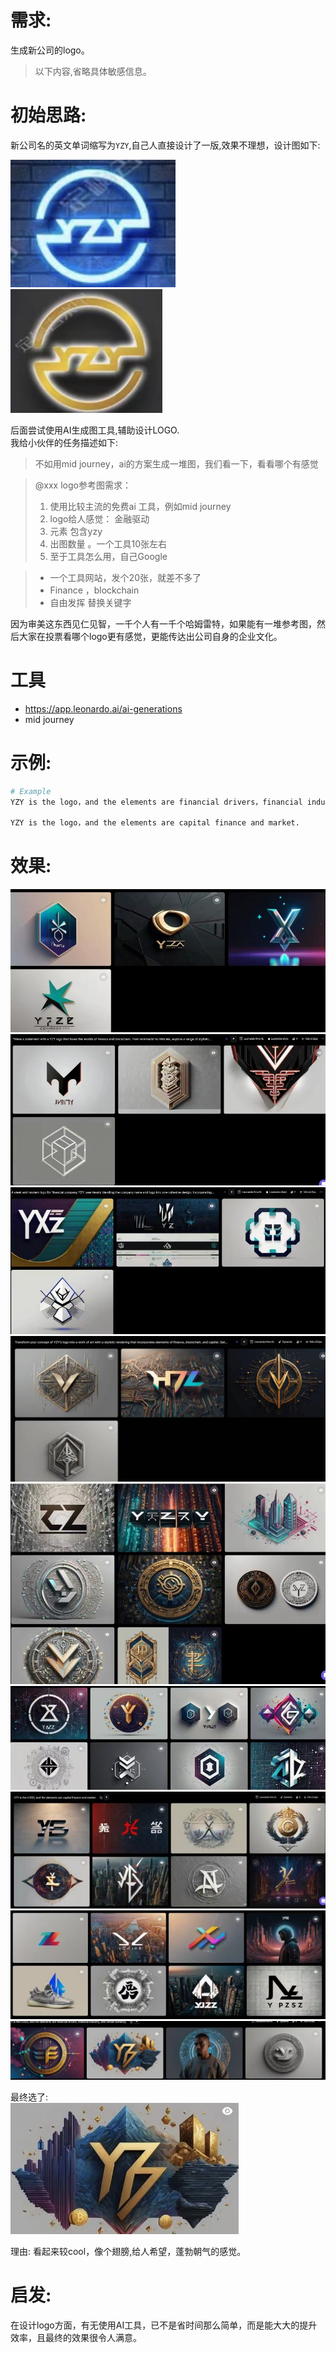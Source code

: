 # 需求:

生成新公司的logo。

> 以下内容,省略具体敏感信息。 


# 初始思路:

新公司名的英文单词缩写为`YZY`,自己人直接设计了一版,效果不理想，设计图如下:

![20240515040226](https://raw.githubusercontent.com/jerrychan807/imggg/master/image/20240515040226.png)
![20240515040240](https://raw.githubusercontent.com/jerrychan807/imggg/master/image/20240515040240.png)

后面尝试使用AI生成图工具,辅助设计LOGO.       
我给小伙伴的任务描述如下:

> 不如用mid journey，ai的方案生成一堆图，我们看一下，看看哪个有感觉

> @xxx logo参考图需求：
> 1. 使用比较主流的免费ai 工具，例如mid journey
> 2. logo给人感觉： 金融驱动
> 3. 元素 包含yzy
> 4. 出图数量 。一个工具10张左右
> 5.  至于工具怎么用，自己Google

> - 一个工具网站，发个20张，就差不多了
> - Finance ，blockchain 
> - 自由发挥 替换关键字

因为审美这东西见仁见智，一千个人有一千个哈姆雷特，如果能有一堆参考图，然后大家在投票看哪个logo更有感觉，更能传达出公司自身的企业文化。

# 工具

- https://app.leonardo.ai/ai-generations
- mid journey

# 示例:

```sh
# Example
YZY is the logo，and the elements are financial drivers，financial industry and virtual currency.

YZY is the logo，and the elements are capital finance and market.
```

# 效果:

![20240515040437](https://raw.githubusercontent.com/jerrychan807/imggg/master/image/20240515040437.png)
![20240515040449](https://raw.githubusercontent.com/jerrychan807/imggg/master/image/20240515040449.png)
![20240515040501](https://raw.githubusercontent.com/jerrychan807/imggg/master/image/20240515040501.png)
![20240515040509](https://raw.githubusercontent.com/jerrychan807/imggg/master/image/20240515040509.png)
![20240515040518](https://raw.githubusercontent.com/jerrychan807/imggg/master/image/20240515040518.png)
![20240515040531](https://raw.githubusercontent.com/jerrychan807/imggg/master/image/20240515040531.png)
![20240515040548](https://raw.githubusercontent.com/jerrychan807/imggg/master/image/20240515040548.png)
![20240515040558](https://raw.githubusercontent.com/jerrychan807/imggg/master/image/20240515040558.png)
![20240515040604](https://raw.githubusercontent.com/jerrychan807/imggg/master/image/20240515040604.png)

最终选了:     
![20240515040804](https://raw.githubusercontent.com/jerrychan807/imggg/master/image/20240515040804.png)

理由: 看起来较cool，像个翅膀,给人希望，蓬勃朝气的感觉。

# 启发:

在设计logo方面，有无使用AI工具，已不是省时间那么简单，而是能大大的提升效率，且最终的效果很令人满意。